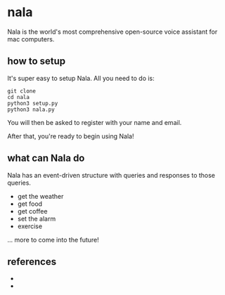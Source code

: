 # nala

Nala is the world's most comprehensive open-source voice assistant for mac computers. 

## how to setup

It's super easy to setup Nala. All you need to do is:

    git clone 
    cd nala
    python3 setup.py
    python3 nala.py
    
You will then be asked to register with your name and email.

After that, you're ready to begin using Nala! 

## what can Nala do

Nala has an event-driven structure with queries and responses to those queries. 

* get the weather 
* get food 
* get coffee 
* set the alarm
* exercise 

... more to come into the future! 

## references 
* []()
* []()
